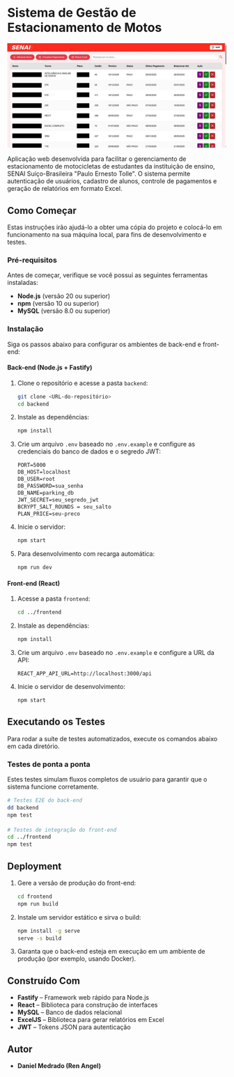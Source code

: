 # **Sistema de Gestão de Estacionamento de Motos**

![](https://github.com/ren-angel/Estacionamento-de-Motos-Senai/blob/main/Screenshot.jpeg)

Aplicação web desenvolvida para facilitar o gerenciamento de estacionamento de motocicletas de estudantes da instituição de ensino, SENAI Suíço-Brasileira "Paulo Ernesto Tolle". O sistema permite autenticação de usuários, cadastro de alunos, controle de pagamentos e geração de relatórios em formato Excel.

## Como Começar

Estas instruções irão ajudá-lo a obter uma cópia do projeto e colocá-lo em funcionamento na sua máquina local, para fins de desenvolvimento e testes.

### Pré-requisitos

Antes de começar, verifique se você possui as seguintes ferramentas instaladas:

* **Node.js** (versão 20 ou superior)
* **npm** (versão 10 ou superior)
* **MySQL** (versão 8.0 ou superior)

### Instalação

Siga os passos abaixo para configurar os ambientes de back-end e front-end:

#### Back-end (Node.js + Fastify)

1. Clone o repositório e acesse a pasta `backend`:

   ```bash
   git clone <URL-do-repositório>
   cd backend
   ```

2. Instale as dependências:

   ```bash
   npm install
   ```

3. Crie um arquivo `.env` baseado no `.env.example` e configure as credenciais do banco de dados e o segredo JWT:

   ```env
   PORT=5000
   DB_HOST=localhost
   DB_USER=root
   DB_PASSWORD=sua_senha
   DB_NAME=parking_db
   JWT_SECRET=seu_segredo_jwt
   BCRYPT_SALT_ROUNDS = seu_salto
   PLAN_PRICE=seu-preco
   ```

4. Inicie o servidor:

   ```bash
   npm start
   ```

5. Para desenvolvimento com recarga automática:

   ```bash
   npm run dev
   ```

#### Front-end (React)

1. Acesse a pasta `frontend`:

   ```bash
   cd ../frontend
   ```

2. Instale as dependências:

   ```bash
   npm install
   ```

3. Crie um arquivo `.env` baseado no `.env.example` e configure a URL da API:

   ```env
   REACT_APP_API_URL=http://localhost:3000/api
   ```

4. Inicie o servidor de desenvolvimento:

   ```bash
   npm start
   ```

## Executando os Testes

Para rodar a suíte de testes automatizados, execute os comandos abaixo em cada diretório.

### Testes de ponta a ponta

Estes testes simulam fluxos completos de usuário para garantir que o sistema funcione corretamente.

```bash
# Testes E2E do back-end
dd backend
npm test

# Testes de integração do front-end
cd ../frontend
npm test
```

## Deployment

1. Gere a versão de produção do front-end:

   ```bash
   cd frontend
   npm run build
   ```

2. Instale um servidor estático e sirva o build:

   ```bash
   npm install -g serve
   serve -s build
   ```

3. Garanta que o back-end esteja em execução em um ambiente de produção (por exemplo, usando Docker).

## Construído Com

* **Fastify** – Framework web rápido para Node.js
* **React** – Biblioteca para construção de interfaces
* **MySQL** – Banco de dados relacional
* **ExcelJS** – Biblioteca para gerar relatórios em Excel
* **JWT** – Tokens JSON para autenticação

## Autor

* **Daniel Medrado (Ren Angel)**
